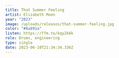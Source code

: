 ```yaml
---
title: That Summer Feeling
artist: Elizabeth Moen
year: "2023"
image: /uploads/releases/that-summer-feeling.jpg
color: "#8a891a"
listen: https://ffm.to/kqy2k6k
role: Drums, engineering
type: single
date: 2023-06-10T21:34:34.336Z
---
```

